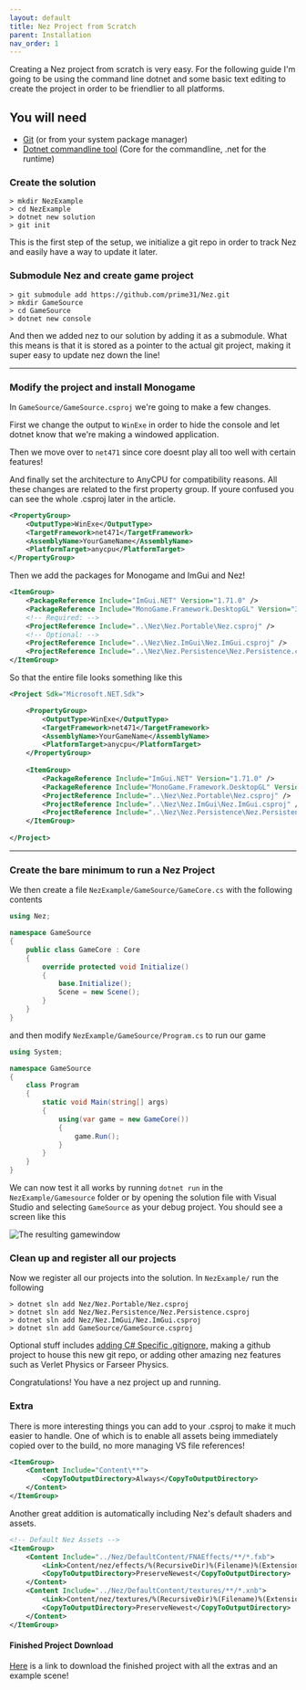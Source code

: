 ```yaml
---
layout: default
title: Nez Project from Scratch
parent: Installation
nav_order: 1
---
```


Creating a Nez project from scratch is very easy. For the following guide I'm going to be using
the command line dotnet and some basic text editing to create the project in order to be friendlier
to all platforms.

## You will need

- [Git](https://git-scm.com/) (or from your system package manager)
- [Dotnet commandline tool](https://dotnet.microsoft.com/download) (Core for the commandline, .net for
the runtime)

### Create the solution
```
> mkdir NezExample
> cd NezExample
> dotnet new solution
> git init
```

This is the first step of the setup, we initialize a git repo in order to track Nez and easily have
a way to update it later. 

### Submodule Nez and create game project
```
> git submodule add https://github.com/prime31/Nez.git
> mkdir GameSource
> cd GameSource
> dotnet new console
```

And then we added nez to our solution by adding it as a submodule. What this means is that it is
stored as a pointer to the actual git project, making it super easy to update nez down the line!

----

### Modify the project and install Monogame

In `GameSource/GameSource.csproj` we're going to make a few changes.

First we change the output to `WinExe` in order to hide the console and let dotnet know that we're
making a windowed application.

Then we move over to `net471` since core doesnt play all too well with certain features!

And finally set the architecture to AnyCPU for compatibility reasons. All these changes are related
to the first property group. If youre confused you can see the whole .csproj later in the article.
```xml
<PropertyGroup>
	<OutputType>WinExe</OutputType>
	<TargetFramework>net471</TargetFramework>
	<AssemblyName>YourGameName</AssemblyName>
	<PlatformTarget>anycpu</PlatformTarget>
</PropertyGroup>
```

Then we add the packages for Monogame and ImGui and Nez!
```xml
<ItemGroup>
	<PackageReference Include="ImGui.NET" Version="1.71.0" />
	<PackageReference Include="MonoGame.Framework.DesktopGL" Version="3.7.1.189" />
	<!-- Required: -->
	<ProjectReference Include="..\Nez\Nez.Portable\Nez.csproj" />
	<!-- Optional: -->
	<ProjectReference Include="..\Nez\Nez.ImGui\Nez.ImGui.csproj" />
	<ProjectReference Include="..\Nez\Nez.Persistence\Nez.Persistence.csproj" />
</ItemGroup>
```

So that the entire file looks something like this
```xml
<Project Sdk="Microsoft.NET.Sdk">

	<PropertyGroup>
		<OutputType>WinExe</OutputType>
		<TargetFramework>net471</TargetFramework>
		<AssemblyName>YourGameName</AssemblyName>
		<PlatformTarget>anycpu</PlatformTarget>
	</PropertyGroup>
  
	<ItemGroup>
		<PackageReference Include="ImGui.NET" Version="1.71.0" />
		<PackageReference Include="MonoGame.Framework.DesktopGL" Version="3.7.1.189" />
		<ProjectReference Include="..\Nez\Nez.Portable\Nez.csproj" />
		<ProjectReference Include="..\Nez\Nez.ImGui\Nez.ImGui.csproj" />
		<ProjectReference Include="..\Nez\Nez.Persistence\Nez.Persistence.csproj" />
	</ItemGroup>
  
</Project>

```

---

### Create the bare minimum to run a Nez Project

We then create a file `NezExample/GameSource/GameCore.cs` with the following contents
```csharp
using Nez;

namespace GameSource
{
	public class GameCore : Core
	{
		override protected void Initialize()
		{
			base.Initialize();
			Scene = new Scene();
		}
	}
}
```

and then modify `NezExample/GameSource/Program.cs` to run our game
```csharp
using System;

namespace GameSource
{
	class Program
	{
		static void Main(string[] args)
		{
			using(var game = new GameCore())
			{
				game.Run();
			}
		}
	}
}
```

We can now test it all works by running `dotnet run` in the `NezExample/Gamesource` folder or
by opening the solution file with Visual Studio and selecting `GameSource` as your debug project. You
should see a screen like this

![The resulting gamewindow]({{site.baseurl}}/assets/example/BaseGame.png)

### Clean up and register all our projects

Now we register all our projects into the solution. In `NezExample/` run the following
```
> dotnet sln add Nez/Nez.Portable/Nez.csproj
> dotnet sln add Nez/Nez.Persistence/Nez.Persistence.csproj
> dotnet sln add Nez/Nez.ImGui/Nez.ImGui.csproj
> dotnet sln add GameSource/GameSource.csproj
```

Optional stuff includes [adding C# Specific .gitignore,](https://raw.githubusercontent.com/github/gitignore/master/VisualStudio.gitignore)
making a github project to house this new git repo, or adding other amazing nez features such as
Verlet Physics or Farseer Physics.

Congratulations! You have a nez project up and running.

### Extra

There is more interesting things you can add to your .csproj to make it much easier to handle.
One of which is to enable all assets being immediately copied over to the build, no more managing
VS file references!

```xml
<ItemGroup>
	<Content Include="Content\**">
		<CopyToOutputDirectory>Always</CopyToOutputDirectory>
	</Content>  
</ItemGroup>
```

Another great addition is automatically including Nez's default shaders and assets.

```xml
<!-- Default Nez Assets -->
<ItemGroup>
	<Content Include="../Nez/DefaultContent/FNAEffects/**/*.fxb">
		<Link>Content/nez/effects/%(RecursiveDir)%(Filename)%(Extension)</Link>
		<CopyToOutputDirectory>PreserveNewest</CopyToOutputDirectory>
	</Content>
	<Content Include="../Nez/DefaultContent/textures/**/*.xnb">
		<Link>Content/nez/textures/%(RecursiveDir)%(Filename)%(Extension)</Link>
		<CopyToOutputDirectory>PreserveNewest</CopyToOutputDirectory>
	</Content>
</ItemGroup>
```

#### Finished Project Download

[Here]({{site.baseurl}}/assets/downloads/NezExample.zip) is a link to download the finished project with all the extras
and an example scene!